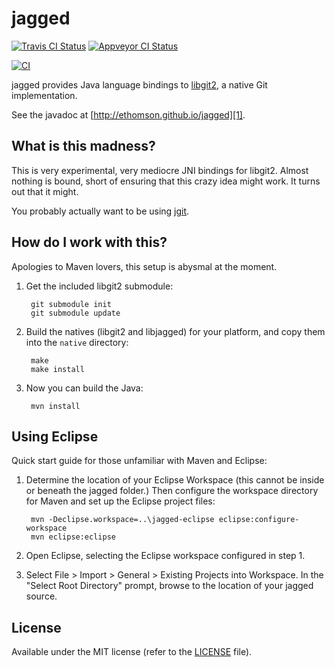 # jagged

[![Travis CI Status](https://api.travis-ci.org/ethomson/jagged.svg?branch=master)](https://travis-ci.org/ethomson/jagged/branches)
[![Appveyor CI Status](https://ci.appveyor.com/api/projects/status/4fovdup3mva9rkff/branch/master?svg=true)](https://ci.appveyor.com/project/ethomsonbot/jagged/branch/master)

[![CI](https://github.com/ethomson/jagged/workflows/CI/badge.svg?branch=main&event=push)](https://github.com/ethomson/jagged/actions?query=event%3Apush+branch%3Amain+workflow%3ACI)

jagged provides Java language bindings to [libgit2][0], a native Git
implementation.

See the javadoc at [http://ethomson.github.io/jagged][1].

[0]: https://github.com/libgit2/libgit2
[1]: http://ethomson.github.io/jagged

## What is this madness?

This is very experimental, very mediocre JNI bindings for libgit2.
Almost nothing is bound, short of ensuring that this crazy idea might
work.  It turns out that it might.

You probably actually want to be using [jgit][2].

[2]: http://www.eclipse.org/jgit/

## How do I work with this?

Apologies to Maven lovers, this setup is abysmal at the moment.

1. Get the included libgit2 submodule:

        git submodule init
        git submodule update

2. Build the natives (libgit2 and libjagged) for your platform, and copy
   them into the `native` directory:

        make
        make install

3. Now you can build the Java:

        mvn install

## Using Eclipse

Quick start guide for those unfamiliar with Maven and Eclipse:

1. Determine the location of your Eclipse Workspace (this cannot be inside
   or beneath the jagged folder.)  Then configure the workspace directory
   for Maven and set up the Eclipse project files:

        mvn -Declipse.workspace=..\jagged-eclipse eclipse:configure-workspace
        mvn eclipse:eclipse

2. Open Eclipse, selecting the Eclipse workspace configured in step 1.
3. Select File > Import > General > Existing Projects into Workspace.  In the
   "Select Root Directory" prompt, browse to the location of your jagged
   source.

## License

Available under the MIT license (refer to the [LICENSE][3] file).

[3]: https://github.com/ethomson/jagged/blob/master/LICENSE
